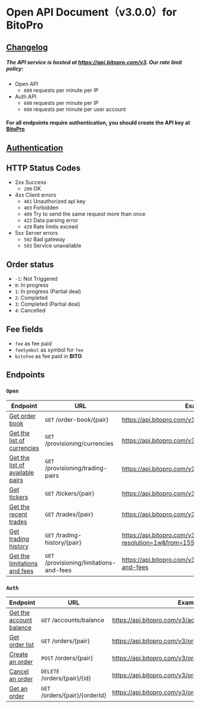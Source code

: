 # Open API Document（v3.0.0）for BitoPro

## [Changelog](changelog.md)

##### The API service is hosted at **https://api.bitopro.com/v3**. Our rate limit policy:

* Open API
  * `600` requests per minute per IP
* Auth API
  * `600` requests per minute per IP
  * `600` requests per minute per user account

#### For all endpoints require authentication, you should create the API key at [BitoPro](https://www.bitopro.com/api)

## [Authentication](../authentication.md)

## HTTP Status Codes

* 2xx Success
  * `200` OK
* 4xx Client errors
  * `401` Unauthorized api key
  * `403` Forbidden
  * `409` Try to send the same request more than once
  * `422` Data parsing error
  * `429` Rate limits exceed
* 5xx Server errors
  * `502` Bad gateway
  * `503` Service unavailable

## Order status

* `-1`: Not Triggered
* `0`:  In progress
* `1`:  In progress (Partial deal)
* `2`:  Completed
* `3`:  Completed (Partial deal)
* `4`:  Cancelled

## Fee fields

* `fee` as fee paid
* `feeSymbol` as symbol for `fee`
* `bitoFee` as fee paid in **BITO**

## Endpoints

### `Open`

| Endpoint                                                 | URL                                      | Example                                                                                        |
| -------------------------------------------------------- | ---------------------------------------- | ---------------------------------------------------------------------------------------------- |
| [Get order book](open/order-book.md)                     | `GET` /order-book/{pair}                 | https://api.bitopro.com/v3/order-book/bito_twd                                                 |
| [Get the list of currencies](open/currencies.md)         | `GET` /provisioning/currencies           | https://api.bitopro.com/v3/provisioning/currencies                                             |
| [Get the list of available pairs](open/trading-pairs.md) | `GET` /provisioning/trading-pairs        | https://api.bitopro.com/v3/provisioning/trading-pairs                                          |
| [Get tickers](open/tickers.md)                           | `GET` /tickers/{pair}                    | https://api.bitopro.com/v3/tickers                                                             |
| [Get the recent trades](open/trades.md)                  | `GET` /trades/{pair}                     | https://api.bitopro.com/v3/trades/bito_twd                                                     |
| [Get trading history](open/trading-history.md)           | `GET` /trading-history/{pair}            | https://api.bitopro.com/v3/trading-history/btc_twd?resolution=1w&from=1550822974&to=1566375034 |
| [Get the limitations and fees](open/lims-fees.md)        | `GET` /provisioning/limitations-and-fees | https://api.bitopro.com/v3/provisioning/limitations-and-fees                                   |

### `Auth`

| Endpoint                                           | URL                            | Example                                              |
| -------------------------------------------------- | ------------------------------ | ---------------------------------------------------- |
| [Get the account balance](auth/account-balance.md) | `GET` /accounts/balance        | https://api.bitopro.com/v3/accounts/balance          |
| [Get order list](auth/order-list.md)               | `GET` /orders/{pair}           | https://api.bitopro.com/v3/orders/bito_twd           |
| [Create an order](auth/create-order.md)            | `POST` /orders/{pair}          | https://api.bitopro.com/v3/orders/bito_twd           |
| [Cancel an order](auth/cancel-order.md)            | `DELETE` /orders/{pair}/{id}   | https://api.bitopro.com/v3/orders/bito_twd/123456789 |
| [Get an order](auth/get-order.md)                  | `GET` /orders/{pair}/{orderId} | https://api.bitopro.com/v3/orders/bito_twd/123456789 |